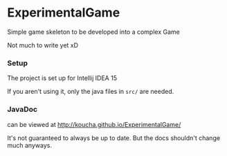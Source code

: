 # ExperimentalGame

Simple game skeleton to be developed into a complex Game

Not much to write yet xD



### Setup

The project is set up for Intellij IDEA 15

If you aren't using it, only the java files in `src/` are needed.



### JavaDoc

can be viewed at http://koucha.github.io/ExperimentalGame/

It's not guaranteed to always be up to date. But the docs shouldn't change much anyways.
